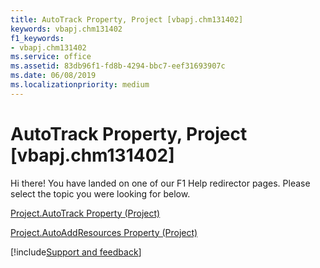 ```yaml
---
title: AutoTrack Property, Project [vbapj.chm131402]
keywords: vbapj.chm131402
f1_keywords:
- vbapj.chm131402
ms.service: office
ms.assetid: 83db96f1-fd8b-4294-bbc7-eef31693907c
ms.date: 06/08/2019
ms.localizationpriority: medium
---
```



# AutoTrack Property, Project [vbapj.chm131402]

Hi there! You have landed on one of our F1 Help redirector pages. Please select the topic you were looking for below.

[Project.AutoTrack Property (Project)](/office/vba/api/Project.Project.AutoTrack)

[Project.AutoAddResources Property (Project)](/office/vba/api/Project.Project.AutoAddResources)

[!include[Support and feedback](~/includes/feedback-boilerplate.md)]
